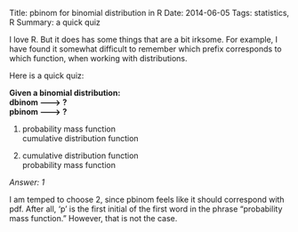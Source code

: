 ﻿Title:  pbinom for binomial distribution in R
Date: 2014-06-05
Tags: statistics, R
Summary: a quick quiz  


I love R. But it does has some things that are a bit irksome.  For example, I have found it somewhat difficult to remember which prefix corresponds to which function, when working with distributions. 

Here is a quick quiz:  

**Given a binomial distribution:**  
 **dbinom ---> ?**  
 **pbinom --->  ?**  

1.  probability mass function  
cumulative distribution function

2.   cumulative distribution function  
 probability mass function  

*Answer:  1*  
 
I am temped to choose 2, since pbinom feels like it should correspond with pdf.  After all, ‘p’ is the first initial of the first word in the phrase “probability mass function.”  However, that is not the case.
